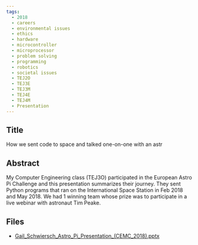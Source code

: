 ```yaml
---
tags:
  - 2018
  - careers
  - environmental issues
  - ethics
  - hardware
  - microcontroller
  - microprocessor
  - problem solving
  - programming
  - robotics
  - societal issues
  - TEJ2O
  - TEJ3E
  - TEJ3M
  - TEJ4E
  - TEJ4M
  - Presentation
---
```

    
## Title

How we sent code to space and talked one-on-one with an astr

## Abstract

My Computer Engineering class (TEJ3O) participated in the European Astro Pi Challenge and this presentation summarizes their journey. They sent Python programs that ran on the International Space Station in Feb 2018 and May 2018. We had 1 winning team whose prize was to participate in a live webinar with astronaut Tim Peake.

## Files

- [Gail_Schwiersch_Astro_Pi_Presentation_(CEMC_2018).pptx](resources/2018/Gail_Schwiersch/Gail_Schwiersch_Astro_Pi_Presentation_(CEMC_2018).pptx)

